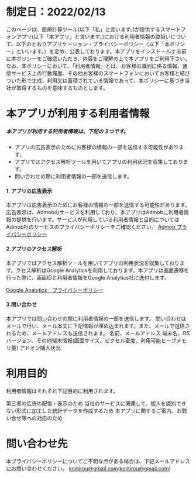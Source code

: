 # 制定日：2022/02/13
このページは、医療計算ツール(以下「私」と言います。)が提供するスマートフォンアプリ(以下「本アプリ」と言います。)における利用者情報の取扱いについて、以下のとおりアプリケーション・プライバシーポリシー（以下「本ポリシー」といいます。）を定め、公表しております。本アプリをインストールする前に本ポリシーをご確認いただき、内容をご理解の上で本アプリをご利用下さい。
なお、本ポリシーにおいて、「利用者情報」とは、お客様の識別に係る情報、通信サービス上の行動履歴、その他お客様のスマートフォンにおいてお客様と結びついた形で生成、利用又は蓄積されている情報であって、本ポリシーに基づき当社が取得するものを意味するものとします。

# 本アプリが利用する利用者情報
 
##### 本アプリが利用する利用者情報は、下記の３つです。
* アプリの広告表示のためにお客様の情報の一部を送信する可能性があります。
* アプリではアクセス解析ツールを用いてアプリの利用状況を収集しております。
* 問い合わせの際に利用者情報の一部を送信します。

#### 1. アプリの広告表示
本アプリは広告表示のためにお客様の情報の一部を送信する可能性があります。広告表示は、Admobのサービスを利用しており、本アプリはAdmobに利用者情報の提供を行います。サービスが利用している利用者情報と目的についてはAdmob社のサービスのプライバシーポリシーをご確認ください。
[Admob プライバシーポリシー](https://policies.google.com/technologies/partner-sites) 

#### 2.アプリのアクセス解析
本アプリではアクセス解析ツールを用いてアプリの利用状況を収集しております。クセス解析はGoogle Analyticsを利用しております。本アプリは画面遷移を行った際に、画面IDと利用者情報をGoogle Analytics社に送付します。

[Google Analytics　プライバシーポリシー](https://policies.google.com/technologies/partner-sites)

#### 3.問い合わせ
本アプリでは問い合わせの際に利用者情報の一部を送信します。
問い合わせはメールで行い、メール本文に下記情報が埋め込まれます。また、メールで送信されるため、メールアドレスも送信されます。
名前、メールアドレス
端末名、OSバージョン、その他端末情報(画面サイズ、ピクセル密度、利用可能ヒープメモリ量)
アドオン購入状況

# 利用目的
利用者情報はそれぞれ下記目的に利用されます。

第三者の広告の配信・表示のため
当社のサービスに関連して、個人を識別できない形式に加工した統計データを作成するため
本アプリに関するご案内、お問い合せ等への対応のため

# 問い合わせ先
本プライバシーポリシーについてご不明な点がある場合は、下記メールアドレスにお問い合わせください。
koiitirou@gmail.com(<koiitirou@gmail.com>)
